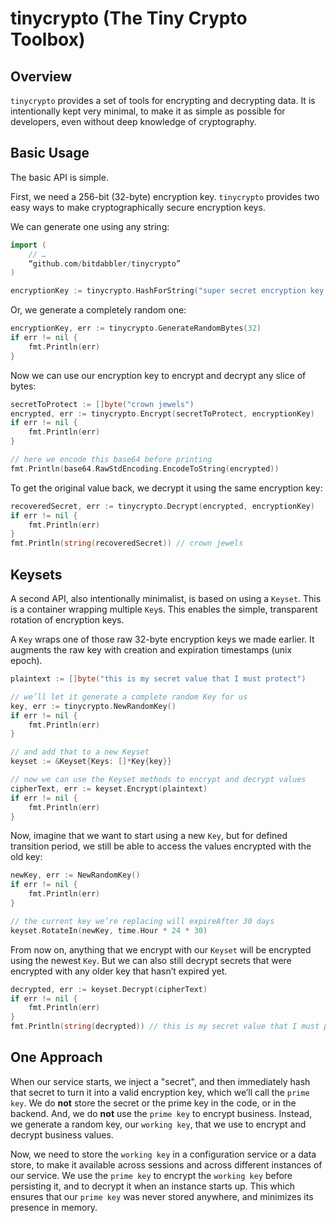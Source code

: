 # tinycrypto (The Tiny Crypto Toolbox)

## Overview

`tinycrypto` provides a set of tools for encrypting and decrypting data. It is intentionally kept very minimal, to make it as simple as possible for developers, even without deep knowledge of cryptography.

## Basic Usage

The basic API is simple. 

First, we need a 256-bit (32-byte) encryption key. `tinycrypto` provides two easy ways to make cryptographically secure encryption keys.

We can generate one using any string:

```go
import (
    // …
    “github.com/bitdabbler/tinycrypto”
) 
```

```go
encryptionKey := tinycrypto.HashForString("super secret encryption key string")
```

Or, we generate a completely random one:

```go
encryptionKey, err := tinycrypto.GenerateRandomBytes(32)
if err != nil {
    fmt.Println(err)
}
```

Now we can use our encryption key to encrypt and decrypt any slice of bytes:

```go
secretToProtect := []byte("crown jewels")
encrypted, err := tinycrypto.Encrypt(secretToProtect, encryptionKey)
if err != nil {
    fmt.Println(err)
}

// here we encode this base64 before printing
fmt.Println(base64.RawStdEncoding.EncodeToString(encrypted))
```

To get the original value back, we decrypt it using the same encryption key:

```go
recoveredSecret, err := tinycrypto.Decrypt(encrypted, encryptionKey)
if err != nil {
    fmt.Println(err)
}
fmt.Println(string(recoveredSecret)) // crown jewels
```

## Keysets

A second API, also intentionally minimalist, is based on using a `Keyset`. This is a container wrapping multiple `Key`s. This enables the simple, transparent rotation of encryption keys.

A `Key` wraps one of those raw 32-byte encryption keys we made earlier. It augments the raw key with creation and expiration timestamps (unix epoch).

```go
plaintext := []byte("this is my secret value that I must protect")

// we’ll let it generate a complete random Key for us
key, err := tinycrypto.NewRandomKey()
if err != nil {
    fmt.Println(err)
}

// and add that to a new Keyset
keyset := &Keyset{Keys: []*Key{key}}

// now we can use the Keyset methods to encrypt and decrypt values
cipherText, err := keyset.Encrypt(plaintext)
if err != nil {
    fmt.Println(err)
}
```

Now, imagine that we want to start using a new `Key`, but for defined transition period, we still be able to access the values encrypted with the old key:

```go
newKey, err := NewRandomKey()
if err != nil {
    fmt.Println(err)
}

// the current key we’re replacing will expireAfter 30 days
keyset.RotateIn(newKey, time.Hour * 24 * 30)
```

From now on, anything that we encrypt with our `Keyset` will be encrypted using the newest `Key`. But we can also still decrypt secrets that were encrypted with any older key that hasn’t expired yet.

```go
decrypted, err := keyset.Decrypt(cipherText)
if err != nil {
    fmt.Println(err)
}
fmt.Println(string(decrypted)) // this is my secret value that I must protect
```

## One Approach

When our service starts, we inject a "secret", and then immediately hash that secret to turn it into a valid encryption key, which we’ll call the `prime key`. We do **not** store the secret or the prime key in the code, or in the backend. And, we do **not** use the `prime key` to encrypt business. Instead, we generate a random key, our `working key`, that we use to encrypt and decrypt business values.

Now, we need to store the `working key` in a configuration service or a data store, to make it available across sessions and across different instances of our service. We use the `prime key` to encrypt the `working key` before persisting it, and to decrypt it when an instance starts up. This which ensures that our `prime key` was never stored anywhere, and minimizes its presence in memory.